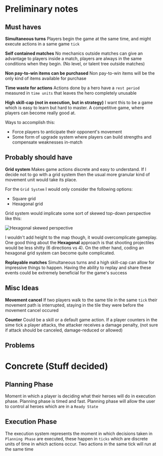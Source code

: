 # Preliminary notes

## Must haves

**Simultaneous turns**
Players begin the game at the same time, and might execute actions in a same game `tick`

**Self contained matches**
No mechanics outside matches can give an advantage to players inside a match, players are always in the same conditions
when they begin. (No level, or talent tree outside matches)

**Non pay-to-win items can be purchased**
Non pay-to-win items will be the only kind of items available for purchase

**Time waste for actions**
Actions done by a hero have a `rest period` measured in `time units` that leaves the hero completely unusable

**High skill-cap (not in execution, but in strategy)**
I want this to be a game which is easy to learn but hard to master. A competitive game, where players can become really 
good at.

Ways to accomplish this:
- Force players to anticipate their opponent's movement
- Some form of upgrade system where players can build strengths and compensate weaknesses in-match


## Probably should have

**Grid system**
Makes game actions discrete and easy to understand. If I decide not to go with a grid system then the usual more granular 
kind of movement unit would take its place.

For the `Grid System` I would only consider the following options:
- Square grid
- Hexagonal grid

Grid system would implicate some sort of skewed top-down perspective like this:

![Hexagonal skewed perspective](http://i.stack.imgur.com/fplfg.jpg)

I wouldn't add height to the map though, it would overcomplicate gameplay. One good thing about the **Hexagonal** approach
is that shooting projectiles would be less shitty (6 directions vs 4). On the other hand, coding an hexagonal grid system can
become quite complicated.

**Replayable matches**
Simultaneous turns and a high skill-cap can allow for impressive things to happen. Having the ability to replay and share 
these events could be extremely beneficial for the game's success

## Misc Ideas
**Movement cancel**
If two players walk to the same tile in the same `tick` their movement path is interrupted, staying in the tile they were 
before the movement cancel occured

**Counter**
Could be a skill or a default game action. If a player counters in the sime tick a player attacks, the attacker receives 
a damage penalty, (not sure if attack should be canceled, damage-reduced or allowed)


## Problems
<Fill here reasons why some idea might not work or cause problems>




# Concrete (Stuff decided)

## Planning Phase
Moment in which a player is deciding what their heroes will do in execution phase.
Planning phase is timed and fast. Planning phase will allow the user to control al heroes which are in a `Ready State`

## Execution Phase
The execution system represents the moment in which decisions taken in `Planning Phase` are executed, these happen in `ticks`
which are discrete units of time in which actions occur. Two actions in the same tick will run at the same time
